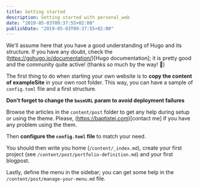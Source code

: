```yaml
---
title: Getting started
description: Getting started with personal_web
date: "2019-05-03T09:37:55+02:00"
publishDate: "2019-05-03T09:37:55+02:00"
---
```


We'll assume here that you have a good understanding of Hugo and its structure. If you have any doubt, check the (https://gohugo.io/documentation/)[Hugo documentation]; it is pretty good and the community quite active! (thanks so much by the way! :muscle:)

The first thing to do when starting your own website is to **copy the content of exampleSite** in your own root folder. This way, you can have a sample of `config.toml` file and a first structure.

**Don't forget to change the `baseURL` param to avoid deployment failures**

Browse the articles in the `content/post` folder to get any help during setup or using the theme. Please, (https://baptistej.com)[contact me] if you have any problem using the them.

Then **configure the `config.toml` file** to match your need.

You should then write you home (`/content/_index.md`), create your first project (see `/content/post/portfolio-definition.md`) and your first blogpost.

Lastly, define the menu in the sidebar; you can get some help in the `/content/post/manage-your-menu.md` file.